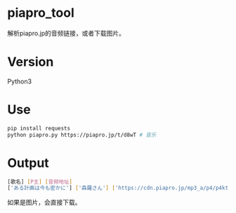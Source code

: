 # piapro_tool
解析piapro.jp的音频链接，或者下载图片。<br>
# Version
Python3
# Use
```sh
pip install requests
python piapro.py https://piapro.jp/t/d8wT # 音乐
```
# Output
```sh
[歌名] [P主] [音频地址]
['ある計画は今も密かに'] ['森羅さん'] ['https://cdn.piapro.jp/mp3_a/p4/p4kt7qabi367tjst_20190312003936_audition.mp3']
```
如果是图片，会直接下载。
